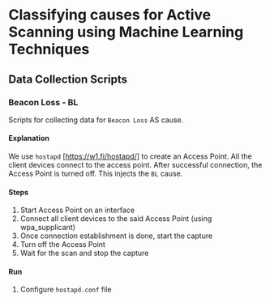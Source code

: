 # Classifying causes for Active Scanning using Machine Learning Techniques

## Data Collection Scripts

### Beacon Loss - BL
Scripts for collecting data for `Beacon Loss` AS cause.

#### Explanation
We use `hostapd` [https://w1.fi/hostapd/] to create an Access Point. All the client devices connect to the access point. After successful connection, the Access Point is turned off. This injects the `BL` cause.

#### Steps
1. Start Access Point on an interface
2. Connect all client devices to the said Access Point (using wpa_supplicant)
3. Once connection establishment is done, start the capture
4. Turn off the Access Point
5. Wait for the scan and stop the capture

#### Run
1. Configure `hostapd.conf` file 
